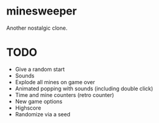 # minesweeper

Another nostalgic clone.

# TODO

- Give a random start
- Sounds
- Explode all mines on game over
- Animated popping with sounds (including double click)
- Time and mine counters (retro counter)
- New game options
- Highscore
- Randomize via a seed
